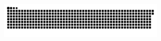 <picture>
  <source media="(prefers-color-scheme: dark)" srcset="https://raw.githubusercontent.com/MarineHakobyan/MarineHakobyan/e867eddda7a2e4ef35bcafbf006ca17bfd5f6785/github-contribution-grid-snake-dark.svg" />
  <source media="(prefers-color-scheme: light)" srcset="https://raw.githubusercontent.com/MarineHakobyan/MarineHakobyan/e867eddda7a2e4ef35bcafbf006ca17bfd5f6785/github-contribution-grid-snake.svg" />
  <img alt="github-snake" src="https://raw.githubusercontent.com/MarineHakobyan/MarineHakobyan/e867eddda7a2e4ef35bcafbf006ca17bfd5f6785/github-contribution-grid-snake-dark.svg" />
</picture>

